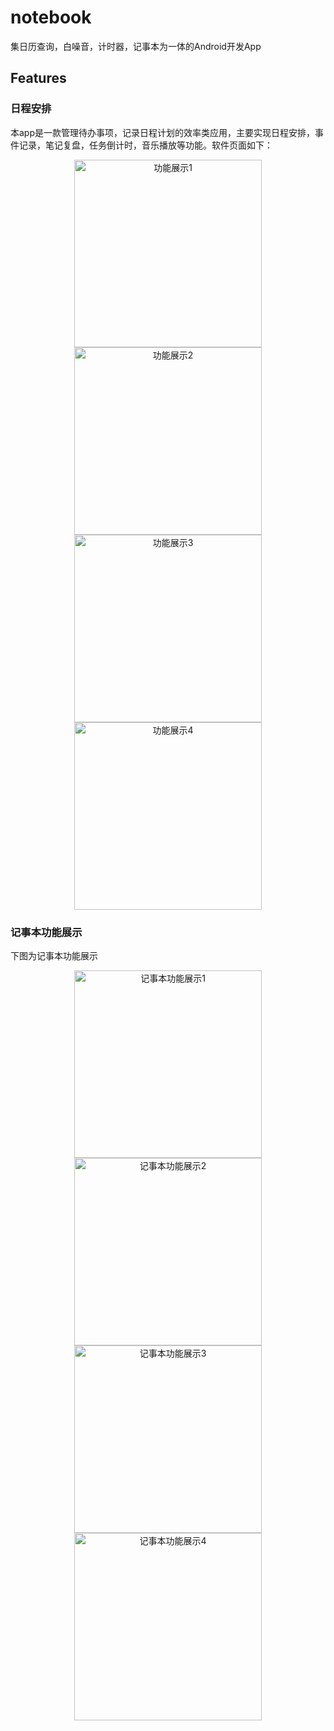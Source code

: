 # notebook
集日历查询，白噪音，计时器，记事本为一体的Android开发App

## Features

### 日程安排
本app是一款管理待办事项，记录日程计划的效率类应用，主要实现日程安排，事件记录，笔记复盘，任务倒计时，音乐播放等功能。软件页面如下：
<div align="center">
  <img src="https://github.com/user-attachments/assets/84cf5388-2195-40f6-84bf-e6ddfdbe8a90" alt="功能展示1" width="300">
  <img src="https://github.com/user-attachments/assets/54fab7b1-75c6-4727-b824-97f8cf15751b" alt="功能展示2" width="300">
  <img src="https://github.com/user-attachments/assets/135f3fad-72fd-4d9d-9403-8544cb6b78a9" alt="功能展示3" width="300">
  <img src="https://github.com/user-attachments/assets/ef955dd2-65ab-40f1-b9a5-26fba6028847" alt="功能展示4" width="300">
</div>

### 记事本功能展示
下图为记事本功能展示
<div align="center">
  <img src="https://github.com/user-attachments/assets/7ed07eab-5d4f-4d08-8c27-df0b8a9f4eed" alt="记事本功能展示1" width="300">
  <img src="https://github.com/user-attachments/assets/2e2f0c46-aa47-4214-90f8-a24672498b35" alt="记事本功能展示2" width="300">
  <img src="https://github.com/user-attachments/assets/7afeed0b-87be-44ee-9a08-29bbaf48e7d6" alt="记事本功能展示3" width="300">
  <img src="https://github.com/user-attachments/assets/15ba80a6-c61c-4875-8275-7f2755f9ee44" alt="记事本功能展示4" width="300">
</div>
